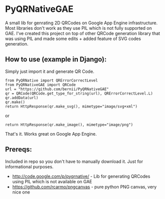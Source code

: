 PyQRNativeGAE
==============
A small lib for genrating 2D QRCodes on Google App Engine infrastructure. Most libraries don't work as they use PIL which is not fully supported on GAE. I've created this project on top of other QRCode generation library that was using PIL and made some edits + added feature of SVG codes generation. 

How to use (example in Django):
-------------------------------

Simply just import it and generate QR Code.

    from PyQRNative import QRErrorCorrectLevel
    from PyQRNativeGAE import QRCode
	url = "https://github.com/bernii/PyQRNativeGAE"
    qr = QRCode(QRCode.get_type_for_string(url), QRErrorCorrectLevel.L)
    qr.addData(url)
    qr.make()
    return HttpResponse(qr.make_svg(), mimetype="image/svg+xml")

or

    return HttpResponse(qr.make_image(), mimetype="image/png")

That's it. Works great on Google App Engine.

Prereqs:
----------
Included in repo so you don't have to manually download it. Just for informational purposes.

- http://code.google.com/p/pyqrnative/ - Lib for generating QRCodes using PIL which is not available on GAE
- https://github.com/rcarmo/pngcanvas - pure python PNG canvas, very nice one
